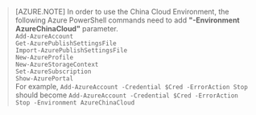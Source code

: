 > [AZURE.NOTE]
> In order to use the China Cloud Environment, the following Azure PowerShell commands need to add **"-Environment AzureChinaCloud"** parameter.<br />
>	`Add-AzureAccount` <br />
>	`Get-AzurePublishSettingsFile` <br />
>	`Import-AzurePublishSettingsFile` <br />
>	`New-AzureProfile` <br />
>	`New-AzureStorageContext` <br />
>	`Set-AzureSubscription` <br />
>	`Show-AzurePortal` <br />
>For example, `Add-AzureAccount -Credential $Cred -ErrorAction Stop` should become `Add-AzureAccount -Credential $Cred -ErrorAction Stop -Environment AzureChinaCloud`
> 
